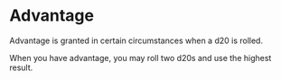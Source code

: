 # Advantage

Advantage is granted in certain circumstances when a d20 is rolled.

When you have advantage, you may roll two d20s and use the highest result.
